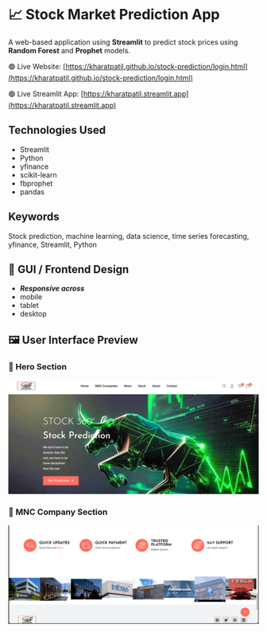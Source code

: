 # 📈 Stock Market Prediction App

A web-based application using **Streamlit** to predict stock prices using **Random Forest** and **Prophet** models.

🟢 Live Website: [https://kharatpatil.github.io/stock-prediction/login.html](https://kharatpatil.github.io/stock-prediction/login.html)

🟢 Live Streamlit App: [https://kharatpatil.streamlit.app](https://kharatpatil.streamlit.app)

## Technologies Used
- Streamlit
- Python
- yfinance
- scikit-learn
- fbprophet
- pandas

## Keywords
Stock prediction, machine learning, data science, time series forecasting, yfinance, Streamlit, Python

## 🎨 GUI / Frontend Design
- ***Responsive across***
- mobile
- tablet
- desktop

## 🖼️ User Interface Preview
### 🔮 Hero Section
![Hero Section](assets/hero_section.png)

### 🏢 MNC Company Section
![Company Section](assets/company_section.png)
